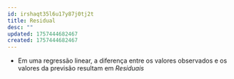 ```yaml
---
id: irshaqt35l6u17y87j0tj2t
title: Residual
desc: ""
updated: 1757444682467
created: 1757444682467
---
```


- Em uma regressão linear, a diferença entre os valores observados e os valores da previsão resultam em _Residuais_
